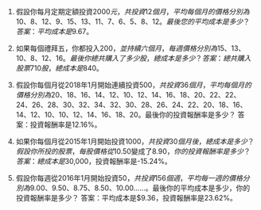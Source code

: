 

1. 假設你每月定期定額投資$2000元，共投資12個月，平均每個月的價格分別為$10、$8、$12、$9、$15、$13、$11、$7、$6、$5、$8、$12。最後您的平均成本是多少？
答案：平均成本是$9.67。

2. 如果每個禮拜五，你都投入$200，並持續六個月，每週價格分別為$15、$13、$10、$8、$12、$16。最後你總共購入了多少股，總成本是多少？
答案：總共購入股票710股，總成本是$840。

3. 假設你每個月從2018年1月開始連續投資$500，共投資36個月，平均每個月的價格分別為$20、$18、$16、$14、$12、$10、$12、$14、$16、$18、$20、$22、$22、$24、$26、$28、$30、$32、$34、$32、$30、$28、$26、$24、$22、$20、$18、$16、$14、$12、$10、$10、$12、$14、$16、$18、$20。最後你的投資報酬率是多少？
答案：投資報酬率是12.16%。

4. 如果你每個月從2015年1月開始投資$1000，共投資30個月後，總成本是多少？假設你所投的股票，每股價格從$10.50變成了$8.90，你的投資報酬率是多少？
答案：總成本是$30,000，投資報酬率是-15.24%。

5. 假設你每週從2016年1月開始投資$50，共投資156個週，平均每一週的價格分別為$9.00、$9.50、$8.75、$8.50、$10.00......。最後你的平均成本是多少，你的投資報酬率是多少？
答案：平均成本是$9.36，投資報酬率是23.62%。
